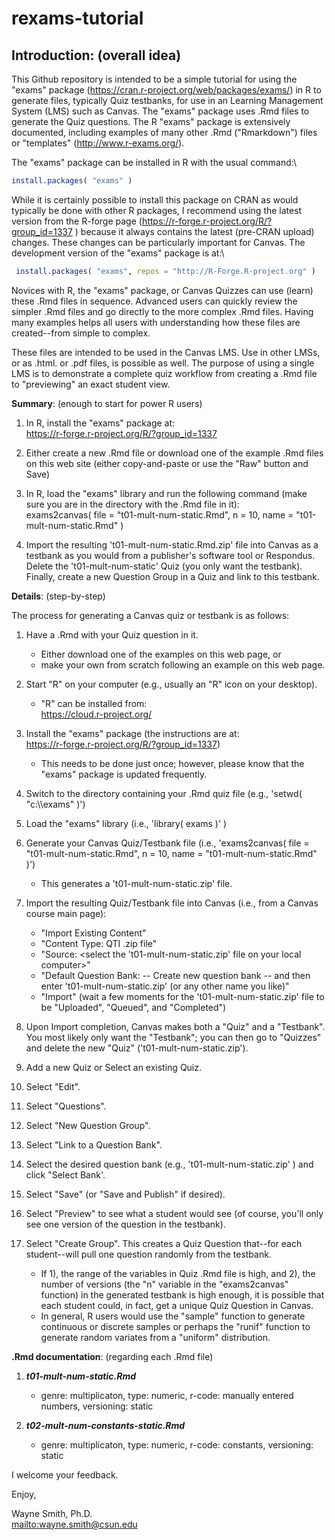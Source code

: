 # rexams-tutorial

## **Introduction**: (overall idea)

This Github repository is intended to be a simple tutorial for using the "exams" package (https://cran.r-project.org/web/packages/exams/) in R to generate files, typically Quiz testbanks, for use in an Learning Management System (LMS) such as Canvas.
 The "exams" package uses .Rmd files to generate the Quiz questions.  The R "exams" package is extensively documented, including examples of many other .Rmd ("Rmarkdown") files or "templates" (http://www.r-exams.org/).

The "exams" package can be installed in R with the usual command:\
```r
install.packages( "exams" )
```

While it is certainly possible to install this package on CRAN as would typically be done with other R packages,
 I recommend using the latest version from the R-forge page (https://r-forge.r-project.org/R/?group_id=1337
) because it always contains the latest (pre-CRAN upload) changes.
 These changes can be particularly important for Canvas.  The development version of the "exams" package is at:\
```r
 install.packages( "exams", repos = "http://R-Forge.R-project.org" )
```

Novices with R, the "exams" package, or Canvas Quizzes can use (learn) these .Rmd files in sequence.
 Advanced users can quickly review the simpler .Rmd files and go directly to the more complex .Rmd files.
 Having many examples helps all users with understanding how these files are created--from simple to complex.

These files are intended to be used in the Canvas LMS.  Use in other LMSs, or as .html. or .pdf files, is possible as well.
 The purpose of using a single LMS is to demonstrate a complete quiz workflow from creating a .Rmd file to "previewing" an exact student view.


**Summary**: (enough to start for power R users)

1. In R, install the "exams" package at:\
https://r-forge.r-project.org/R/?group_id=1337

2. Either create a new .Rmd file or download one of the example .Rmd files on this web site (either copy-and-paste or use the "Raw" button and Save)

3. In R, load the "exams" library and run the following command (make sure you are in the directory with the .Rmd file in it):\
exams2canvas( file = "t01-mult-num-static.Rmd", n = 10, name = "t01-mult-num-static.Rmd" )

4. Import the resulting 't01-mult-num-static.Rmd.zip' file into Canvas as a testbank as you would from a publisher's software tool or Respondus.
 Delete the 't01-mult-num-static' Quiz (you only want the testbank).
 Finally, create a new Question Group in a Quiz and link to this testbank.


**Details**: (step-by-step)

The process for generating a Canvas quiz or testbank is as follows:

1. Have a .Rmd with your Quiz question in it.
    * Either download one of the examples on this web page, or
    * make your own from scratch following an example on this web page.

2. Start "R" on your computer (e.g., usually an "R" icon on your desktop).
    * "R" can be installed from:\
https://cloud.r-project.org/

3. Install the "exams" package (the instructions are at:\
https://r-forge.r-project.org/R/?group_id=1337)
    * This needs to be done just once; however, please know that the "exams" package is updated frequently.

4. Switch to the directory containing your .Rmd quiz file (e.g., 'setwd( "c:\\\exams" )')

5. Load the "exams" library (i.e., 'library( exams )' )

6. Generate your Canvas Quiz/Testbank file (i.e., 'exams2canvas( file = "t01-mult-num-static.Rmd", n = 10, name = "t01-mult-num-static.Rmd" )')
    * This generates a 't01-mult-num-static.zip' file.

7. Import the resulting Quiz/Testbank file into Canvas (i.e., from a Canvas course main page):
    * "Import Existing Content"
    * "Content Type: QTI .zip file"
    * "Source: <select the 't01-mult-num-static.zip' file on your local computer>"
    * "Default Question Bank: -- Create new question bank -- and then enter 't01-mult-num-static.zip' (or any other name you like)"
    * "Import" (wait a few moments for the 't01-mult-num-static.zip' file to be "Uploaded", "Queued", and "Completed")

8. Upon Import completion, Canvas makes both a "Quiz" and a "Testbank".
 You most likely only want the "Testbank"; you can then go to "Quizzes" and delete the new "Quiz" ('t01-mult-num-static.zip').

9. Add a new Quiz or Select an existing Quiz.

10. Select "Edit".

11. Select "Questions".

12. Select "New Question Group".

13. Select "Link to a Question Bank".

14. Select the desired question bank (e.g., 't01-mult-num-static.zip' ) and click "Select Bank'.

15. Select "Save" (or "Save and Publish" if desired).

16. Select "Preview" to see what a student would see (of course, you'll only see one version of the question in the testbank).

17. Select "Create Group".  This creates a Quiz Question that--for each student--will pull one question randomly from the testbank.
    * If 1), the range of the variables in Quiz .Rmd file is high, and 2), the number of versions (the "n" variable in the "exams2canvas" function) in the generated testbank is high enough, it is possible that each student could, in fact, get a unique Quiz Question in Canvas.
    * In general, R users would use the "sample" function to generate continuous or discrete samples or perhaps the "runif" function to generate random variates from a "uniform" distribution.


**.Rmd documentation**: (regarding each .Rmd file)

1. ***t01-mult-num-static.Rmd***
    * genre: multiplicaton, type: numeric, r-code: manually entered numbers, versioning: static

2. ***t02-mult-num-constants-static.Rmd***
    * genre: multiplicaton, type: numeric, r-code: constants, versioning: static

I welcome your feedback.


Enjoy,

Wayne Smith, Ph.D.\
<mailto:wayne.smith@csun.edu>

